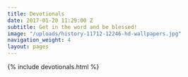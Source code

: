 ```yaml
---
title: Devotionals
date: 2017-01-20 11:29:00 Z
subtitle: Get in the word and be blessed!
image: "/uploads/history-11712-12246-hd-wallpapers.jpg"
navigation_weight: 4
layout: pages
---
```


{% include devotionals.html %}